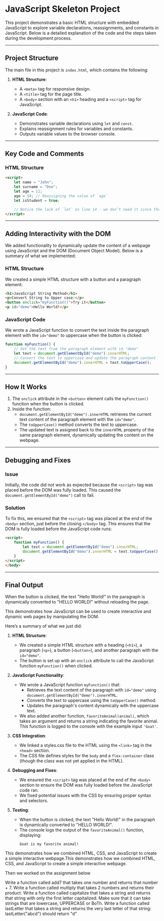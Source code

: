 # JavaScript Skeleton Project

This project demonstrates a basic HTML structure with embedded JavaScript to explore variable declarations, reassignments, and constants in JavaScript. Below is a detailed explanation of the code and the steps taken during the development process.

---

## Project Structure

The main file in this project is `index.html`, which contains the following:

1. **HTML Structure**:
   - A `<meta>` tag for responsive design.
   - A `<title>` tag for the page title.
   - A `<body>` section with an `<h1>` heading and a `<script>` tag for JavaScript.

2. **JavaScript Code**:
   - Demonstrates variable declarations using `let` and `const`.
   - Explains reassignment rules for variables and constants.
   - Outputs variable values to the browser console.

---

## Key Code and Comments

### HTML Structure
```html
<script>
    let name = "John";
    let surname = "Doe";
    let age = 11;
    age = 54; // Reassigning the value of `age`
    let isStudent = true;

    // Notice the lack of `let` on line 14 - we don’t need it since the variable has already been declared earlier and we are just re-assigning it here
</script>
```

---

## Adding Interactivity with the DOM

We added functionality to dynamically update the content of a webpage using JavaScript and the DOM (Document Object Model). Below is a summary of what we implemented:

### HTML Structure
We created a simple HTML structure with a button and a paragraph element:
```html
<h1>JavaScript String Method</h1>
<p>Convert String to Upper case:</p>
<button onclick="myFunction()">Try it</button>
<p id="demo">Hello World!</p>
```

### JavaScript Code
We wrote a JavaScript function to convert the text inside the paragraph element with the `id="demo"` to uppercase when the button is clicked:
```javascript
function myFunction() {
    // Get the text from the paragraph element with id "demo"
    let text = document.getElementById("demo").innerHTML;
    // Convert the text to uppercase and update the paragraph content
    document.getElementById("demo").innerHTML = text.toUpperCase();
}
```

---

## How It Works

1. The `onclick` attribute in the `<button>` element calls the `myFunction()` function when the button is clicked.
2. Inside the function:
   - `document.getElementById("demo").innerHTML` retrieves the current text content of the paragraph element with the `id="demo"`.
   - The `toUpperCase()` method converts the text to uppercase.
   - The updated text is assigned back to the `innerHTML` property of the same paragraph element, dynamically updating the content on the webpage.

---

## Debugging and Fixes

### Issue
Initially, the code did not work as expected because the `<script>` tag was placed before the DOM was fully loaded. This caused the `document.getElementById("demo")` call to fail.

### Solution
To fix this, we ensured that the `<script>` tag was placed at the end of the `<body>` section, just before the closing `</body>` tag. This ensures that the DOM is fully loaded before the JavaScript code runs:
```html
<script>
    function myFunction() {
        let text = document.getElementById("demo").innerHTML;
        document.getElementById("demo").innerHTML = text.toUpperCase();
    }
</script>
</body>
```

---

## Final Output

When the button is clicked, the text "Hello World!" in the paragraph is dynamically converted to "HELLO WORLD!" without reloading the page.

This demonstrates how JavaScript can be used to create interactive and dynamic web pages by manipulating the DOM.

Here’s a summary of what we just did:

1. **HTML Structure**:
   - We created a simple HTML structure with a heading (`<h1>`), a paragraph (`<p>`), a button (`<button>`), and another paragraph with the `id="demo"`.
   - The button is set up with an `onclick` attribute to call the JavaScript function `myFunction()` when clicked.

2. **JavaScript Functionality**:
   - We wrote a JavaScript function `myFunction()` that:
     - Retrieves the text content of the paragraph with `id="demo"` using `document.getElementById("demo").innerHTML`.
     - Converts the text to uppercase using the `toUpperCase()` method.
     - Updates the paragraph's content dynamically with the uppercase text.
   - We also added another function, `favoriteAnimal(animal)`, which takes an argument and returns a string indicating the favorite animal. This function is logged to the console with the example input `'Goat'`.

3. **CSS Integration**:
   - We linked a styles.css file to the HTML using the `<link>` tag in the `<head>` section.
   - The CSS file defines styles for the `body` and a `flex-container` class (though the class was not yet applied in the HTML).

4. **Debugging and Fixes**:
   - We ensured the `<script>` tag was placed at the end of the `<body>` section to ensure the DOM was fully loaded before the JavaScript code ran.
   - We fixed potential issues with the CSS by ensuring proper syntax and selectors.

5. **Testing**:
   - When the button is clicked, the text "Hello World!" in the paragraph is dynamically converted to "HELLO WORLD!".
   - The console logs the output of the `favoriteAnimal()` function, displaying:  
     ```
     Goat is my favorite animal!
     ```

This demonstrates how we combined HTML, CSS, and JavaScript to create a simple interactive webpage.This demonstrates how we combined HTML, CSS, and JavaScript to create a simple interactive webpage.


Then we worked on the assignment below

Write a function called add7 that takes one number and returns that number + 7.
Write a function called multiply that takes 2 numbers and returns their product.
Write a function called capitalize that takes a string and returns that string with only the first letter capitalized. Make sure that it can take strings that are lowercase, UPPERCASE or BoTh.
Write a function called lastLetter that takes a string and returns the very last letter of that string:
lastLetter("abcd") should return "d"



